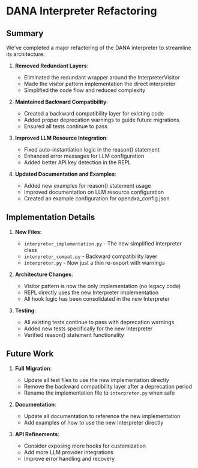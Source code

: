 # DANA Interpreter Refactoring

## Summary

We've completed a major refactoring of the DANA interpreter to streamline its architecture:

1. **Removed Redundant Layers**:
   - Eliminated the redundant wrapper around the InterpreterVisitor
   - Made the visitor pattern implementation the direct interpreter
   - Simplified the code flow and reduced complexity

2. **Maintained Backward Compatibility**:
   - Created a backward compatibility layer for existing code
   - Added proper deprecation warnings to guide future migrations
   - Ensured all tests continue to pass

3. **Improved LLM Resource Integration**:
   - Fixed auto-instantiation logic in the reason() statement
   - Enhanced error messages for LLM configuration
   - Added better API key detection in the REPL

4. **Updated Documentation and Examples**:
   - Added new examples for reason() statement usage
   - Improved documentation on LLM resource configuration
   - Created an example configuration for opendxa_config.json

## Implementation Details

1. **New Files**:
   - `interpreter_implementation.py` - The new simplified Interpreter class
   - `interpreter_compat.py` - Backward compatibility layer
   - `interpreter.py` - Now just a thin re-export with warnings

2. **Architecture Changes**:
   - Visitor pattern is now the only implementation (no legacy code)
   - REPL directly uses the new Interpreter implementation
   - All hook logic has been consolidated in the new Interpreter

3. **Testing**:
   - All existing tests continue to pass with deprecation warnings
   - Added new tests specifically for the new Interpreter
   - Verified reason() statement functionality

## Future Work

1. **Full Migration**:
   - Update all test files to use the new implementation directly
   - Remove the backward compatibility layer after a deprecation period
   - Rename the implementation file to `interpreter.py` when safe

2. **Documentation**:
   - Update all documentation to reference the new implementation
   - Add examples of how to use the new Interpreter directly

3. **API Refinements**:
   - Consider exposing more hooks for customization
   - Add more LLM provider integrations
   - Improve error handling and recovery
